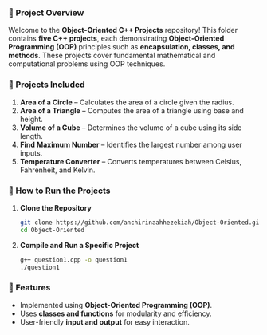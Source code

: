 ### 📝 Project Overview  
Welcome to the **Object-Oriented C++ Projects** repository! This folder contains **five C++ projects**, each demonstrating **Object-Oriented Programming (OOP)** principles such as **encapsulation, classes, and methods**. These projects cover fundamental mathematical and computational problems using OOP techniques.  

### 📂 Projects Included  

1. **Area of a Circle** – Calculates the area of a circle given the radius.  
2. **Area of a Triangle** – Computes the area of a triangle using base and height.  
3. **Volume of a Cube** – Determines the volume of a cube using its side length.  
4. **Find Maximum Number** – Identifies the largest number among user inputs.  
5. **Temperature Converter** – Converts temperatures between Celsius, Fahrenheit, and Kelvin.  

### 🚀 How to Run the Projects  

1. **Clone the Repository**  
   ```bash
   git clone https://github.com/anchirinaahhezekiah/Object-Oriented.git
   cd Object-Oriented
   ```
2. **Compile and Run a Specific Project**  
   ```bash
   g++ question1.cpp -o question1
   ./question1
   ```
   

### 📜 Features  
- Implemented using **Object-Oriented Programming (OOP)**.  
- Uses **classes and functions** for modularity and efficiency.  
- User-friendly **input and output** for easy interaction.  

